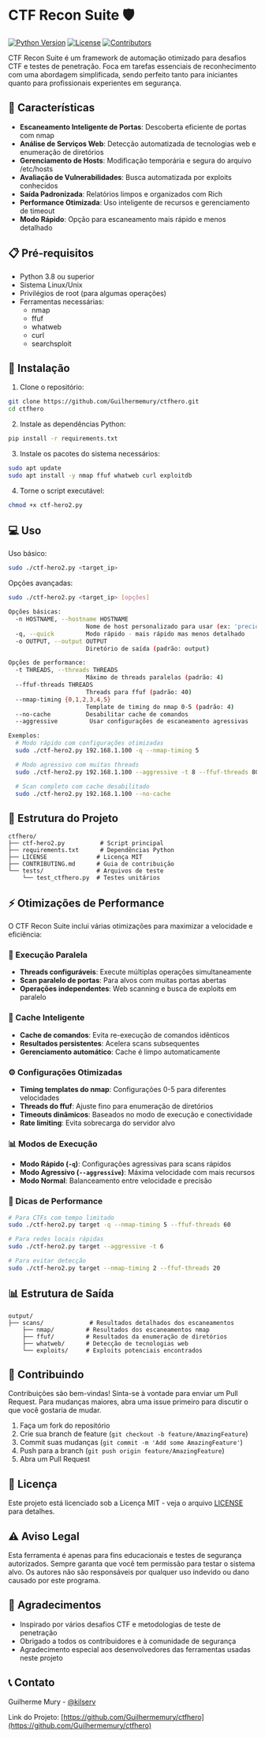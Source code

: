 # CTF Recon Suite 🛡️

[![Python Version](https://img.shields.io/badge/python-3.8%2B-blue)](https://www.python.org/downloads/)
[![License](https://img.shields.io/badge/license-MIT-green)](LICENSE)
[![Contributors](https://img.shields.io/github/contributors/Guilhermemury/ctfhero)](https://github.com/Guilhermemury/ctfhero/graphs/contributors)

CTF Recon Suite é um framework de automação otimizado para desafios CTF e testes de penetração. Foca em tarefas essenciais de reconhecimento com uma abordagem simplificada, sendo perfeito tanto para iniciantes quanto para profissionais experientes em segurança.

## 🌟 Características

- **Escaneamento Inteligente de Portas**: Descoberta eficiente de portas com nmap
- **Análise de Serviços Web**: Detecção automatizada de tecnologias web e enumeração de diretórios
- **Gerenciamento de Hosts**: Modificação temporária e segura do arquivo /etc/hosts
- **Avaliação de Vulnerabilidades**: Busca automatizada por exploits conhecidos
- **Saída Padronizada**: Relatórios limpos e organizados com Rich
- **Performance Otimizada**: Uso inteligente de recursos e gerenciamento de timeout
- **Modo Rápido**: Opção para escaneamento mais rápido e menos detalhado

## 📋 Pré-requisitos

- Python 3.8 ou superior
- Sistema Linux/Unix
- Privilégios de root (para algumas operações)
- Ferramentas necessárias:
  - nmap
  - ffuf
  - whatweb
  - curl
  - searchsploit

## 🚀 Instalação

1. Clone o repositório:
```bash
git clone https://github.com/Guilhermemury/ctfhero.git
cd ctfhero
```

2. Instale as dependências Python:
```bash
pip install -r requirements.txt
```

3. Instale os pacotes do sistema necessários:
```bash
sudo apt update
sudo apt install -y nmap ffuf whatweb curl exploitdb
```

4. Torne o script executável:
```bash
chmod +x ctf-hero2.py
```

## 💻 Uso

Uso básico:
```bash
sudo ./ctf-hero2.py <target_ip>
```

Opções avançadas:
```bash
sudo ./ctf-hero2.py <target_ip> [opções]

Opções básicas:
  -n HOSTNAME, --hostname HOSTNAME
                      Nome de host personalizado para usar (ex: 'precious.htb')
  -q, --quick         Modo rápido - mais rápido mas menos detalhado
  -o OUTPUT, --output OUTPUT
                      Diretório de saída (padrão: output)

Opções de performance:
  -t THREADS, --threads THREADS
                      Máximo de threads paralelas (padrão: 4)
  --ffuf-threads THREADS
                      Threads para ffuf (padrão: 40)
  --nmap-timing {0,1,2,3,4,5}
                      Template de timing do nmap 0-5 (padrão: 4)
  --no-cache          Desabilitar cache de comandos
  --aggressive         Usar configurações de escaneamento agressivas

Exemplos:
  # Modo rápido com configurações otimizadas
  sudo ./ctf-hero2.py 192.168.1.100 -q --nmap-timing 5

  # Modo agressivo com muitas threads
  sudo ./ctf-hero2.py 192.168.1.100 --aggressive -t 8 --ffuf-threads 80

  # Scan completo com cache desabilitado
  sudo ./ctf-hero2.py 192.168.1.100 --no-cache
```

## 📁 Estrutura do Projeto

```
ctfhero/
├── ctf-hero2.py          # Script principal
├── requirements.txt      # Dependências Python
├── LICENSE              # Licença MIT
├── CONTRIBUTING.md      # Guia de contribuição
└── tests/               # Arquivos de teste
    └── test_ctfhero.py  # Testes unitários
```

## ⚡ Otimizações de Performance

O CTF Recon Suite inclui várias otimizações para maximizar a velocidade e eficiência:

### 🚀 Execução Paralela
- **Threads configuráveis**: Execute múltiplas operações simultaneamente
- **Scan paralelo de portas**: Para alvos com muitas portas abertas
- **Operações independentes**: Web scanning e busca de exploits em paralelo

### 💾 Cache Inteligente
- **Cache de comandos**: Evita re-execução de comandos idênticos
- **Resultados persistentes**: Acelera scans subsequentes
- **Gerenciamento automático**: Cache é limpo automaticamente

### ⚙️ Configurações Otimizadas
- **Timing templates do nmap**: Configurações 0-5 para diferentes velocidades
- **Threads do ffuf**: Ajuste fino para enumeração de diretórios
- **Timeouts dinâmicos**: Baseados no modo de execução e conectividade
- **Rate limiting**: Evita sobrecarga do servidor alvo

### 📊 Modos de Execução
- **Modo Rápido (`-q`)**: Configurações agressivas para scans rápidos
- **Modo Agressivo (`--aggressive`)**: Máxima velocidade com mais recursos
- **Modo Normal**: Balanceamento entre velocidade e precisão

### 🎯 Dicas de Performance
```bash
# Para CTFs com tempo limitado
sudo ./ctf-hero2.py target -q --nmap-timing 5 --ffuf-threads 60

# Para redes locais rápidas
sudo ./ctf-hero2.py target --aggressive -t 6

# Para evitar detecção
sudo ./ctf-hero2.py target --nmap-timing 2 --ffuf-threads 20
```

## 📊 Estrutura de Saída

```
output/
├── scans/             # Resultados detalhados dos escaneamentos
    ├── nmap/         # Resultados dos escaneamentos nmap
    ├── ffuf/         # Resultados da enumeração de diretórios
    ├── whatweb/      # Detecção de tecnologias web
    └── exploits/     # Exploits potenciais encontrados
```

## 🤝 Contribuindo

Contribuições são bem-vindas! Sinta-se à vontade para enviar um Pull Request. Para mudanças maiores, abra uma issue primeiro para discutir o que você gostaria de mudar.

1. Faça um fork do repositório
2. Crie sua branch de feature (`git checkout -b feature/AmazingFeature`)
3. Commit suas mudanças (`git commit -m 'Add some AmazingFeature'`)
4. Push para a branch (`git push origin feature/AmazingFeature`)
5. Abra um Pull Request

## 📝 Licença

Este projeto está licenciado sob a Licença MIT - veja o arquivo [LICENSE](LICENSE) para detalhes.

## ⚠️ Aviso Legal

Esta ferramenta é apenas para fins educacionais e testes de segurança autorizados. Sempre garanta que você tem permissão para testar o sistema alvo. Os autores não são responsáveis por qualquer uso indevido ou dano causado por este programa.

## 🙏 Agradecimentos

- Inspirado por vários desafios CTF e metodologias de teste de penetração
- Obrigado a todos os contribuidores e à comunidade de segurança
- Agradecimento especial aos desenvolvedores das ferramentas usadas neste projeto

## 📞 Contato

Guilherme Mury - [@kilserv](https://twitter.com/kilserv)

Link do Projeto: [https://github.com/Guilhermemury/ctfhero](https://github.com/Guilhermemury/ctfhero)
